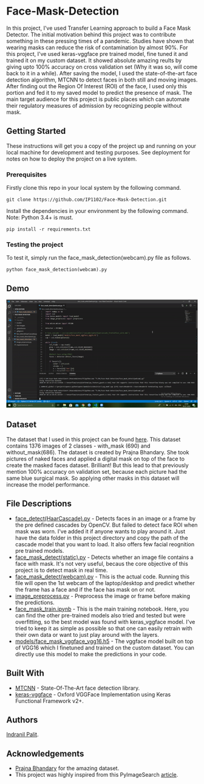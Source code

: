 # Face-Mask-Detection

In this project, I've used Transfer Learning approach to build a Face Mask Detector. The initial motivation behind this project was to contribute something in these pressing times of a pandemic. Studies have shown that wearing masks can reduce the risk of contamination by almost 90%. For this project, I've used keras-vggface pre trained model, fine tuned it and trained it on my custom dataset. It showed absolute amazing reults by giving upto 100% accuracy on cross validation set (Why it was so, will come back to it in a while). After saving the model, I used the state-of-the-art face detection algorithm, MTCNN to detect faces in both still and moving images. After finding out the Region Of Interest (ROI) of the face, I used only this portion and fed it to my saved model to predict the presence of mask. The main target audience for this project is public places which can automate their regulatory measures of admission by recognizing people without mask.

## Getting Started

These instructions will get you a copy of the project up and running on your local machine for development and testing purposes. See deployment for notes on how to deploy the project on a live system.

### Prerequisites

Firstly clone this repo in your local system by the following command.
```
git clone https://github.com/IP1102/Face-Mask-Detection.git
```
Install the dependencies in your environment by the following command. Note: Python 3.4+ is must.
```
pip install -r requirements.txt
```

### Testing the project
To test it, simply run the face_mask_detection(webcam).py file as follows.
```
python face_mask_detection(webcam).py
```

## Demo
![Face Mask Detector Demo](demo/demo.gif)
## Dataset
The dataset that I used in this project can be found [here](https://app.monstercampaigns.com/c/tortsem7qkvyuxc4cyfi). This dataset contains 1376 images of 2 classes - with_mask (690) and without_mask(686). The dataset is created by Prajna Bhandary. She took pictures of naked faces and applied a digital mask on top of the face to create the masked faces dataset. Brilliant! But this lead to that previously mention 100% accuracy on validation set, because each picture had the same blue surgical mask. So applying other masks in this dataset will increase the model performance. 

## File Descriptions
* [face_detect(HaarCascade).py](https://github.com/IP1102/Face-Mask-Detection/blob/master/face_detect(HaarCascade).py) - Detects faces in an image or a frame by the pre defined cascades by OpenCV. But failed to detect face ROI when mask was worn. I've added it if anyone wants to play around it. Just have the data folder in this project directory and copy the path of the cascade model that you want to load. It also offers few facial reognition pre trained models. 
* [face_mask_detect(static).py](https://github.com/IP1102/Face-Mask-Detection/blob/master/face_mask_detect(static).py) - Detects whether an image file contains a face with mask. It's not very useful, becaus the core objective of this project is to detect mask in real time. 
* [face_mask_detect(webcam).py](https://github.com/IP1102/Face-Mask-Detection/blob/master/face_mask_detect(webcam).py) - This is the actual code. Running this file will open the 1st webcam of the laptop/desktop and predict whether the frame has a face and if the face has mask on or not. 
* [image_preprocess.py](https://github.com/IP1102/Face-Mask-Detection/blob/master/image_preprocess.py) - Preprocess the image or frame before making the predictions.
* [face_mask_train.ipynb](https://github.com/IP1102/Face-Mask-Detection/blob/master/face_mask_train.ipynb) - This is the main training notebook. Here, you can find the other pre-trained models also tried and tested but were overfitting, so the best model was found with keras_vggface model. I've tried to keep it as simple as possible so that one can easily retrain with their own data or want to just play around with the layers. 
* [models/face_mask_vggface_vgg16.h5](https://github.com/IP1102/Face-Mask-Detection/blob/master/models/face_mask_vgg16.h5) - The vggface model built on top of VGG16 which I finetuned and trained on the custom dataset. You can directly use this model to make the predictions in your code. 

## Built With 
* [MTCNN](https://github.com/ipazc/mtcnn) - State-Of-The-Art face detection library. 
* [keras-vggface](https://github.com/rcmalli/keras-vggface) - Oxford VGGFace Implementation using Keras Functional Framework v2+.

## Authors 
[Indranil Palit](https://github.com/IP1102).

## Acknowledgements
* [Prajna Bhandary](https://www.linkedin.com/feed/update/urn%3Ali%3Aactivity%3A6655711815361761280/) for the amazing dataset.
* This project was highly inspired from this PyImageSearch [article](https://www.pyimagesearch.com/2020/05/04/covid-19-face-mask-detector-with-opencv-keras-tensorflow-and-deep-learning/).
